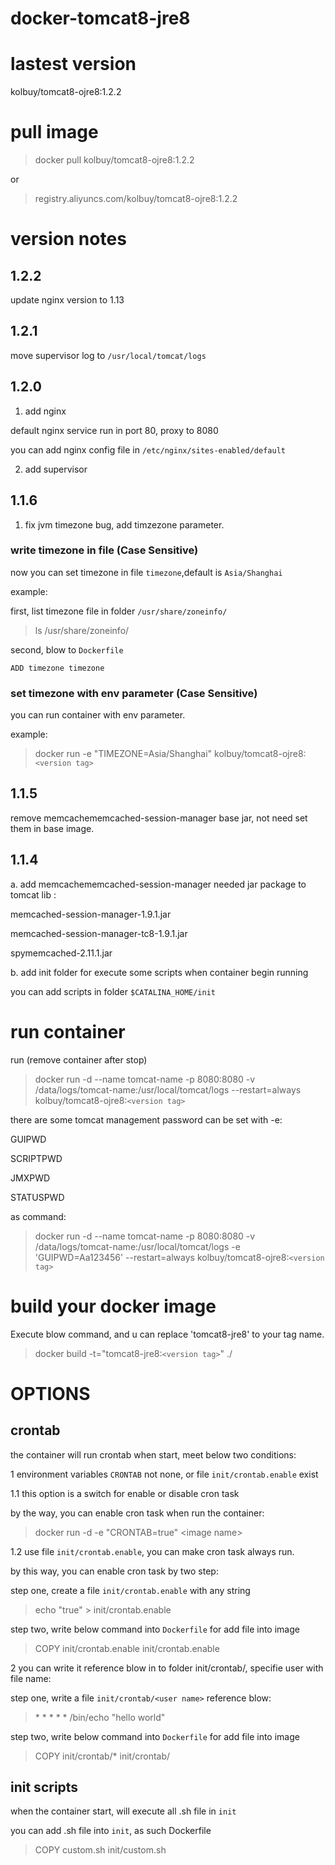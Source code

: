 # docker-tomcat8-jre8

# lastest version

kolbuy/tomcat8-ojre8:1.2.2

# pull image

> docker pull kolbuy/tomcat8-ojre8:1.2.2

or

> registry.aliyuncs.com/kolbuy/tomcat8-ojre8:1.2.2

# version notes

## 1.2.2

update nginx version to 1.13

## 1.2.1

move supervisor log to `/usr/local/tomcat/logs`

## 1.2.0

1. add nginx

default nginx service run in port 80, proxy to 8080

you can add nginx config file in `/etc/nginx/sites-enabled/default`

2. add supervisor

## 1.1.6

1. fix jvm timezone bug, add timzezone parameter.

### write timezone in file  (Case Sensitive)

now you can set timezone in file `timezone`,default is `Asia/Shanghai`

example:

first, list timezone file in folder `/usr/share/zoneinfo/`

> ls /usr/share/zoneinfo/

second, blow to `Dockerfile`

	ADD timezone timezone


### set timezone with env parameter (Case Sensitive)

you can run container with env parameter. 

example:

> docker run -e "TIMEZONE=Asia/Shanghai" kolbuy/tomcat8-ojre8:`<version tag>` 


## 1.1.5

remove memcachememcached-session-manager base jar, not need set them in base image.

## 1.1.4

a. add memcachememcached-session-manager needed jar package to tomcat lib :

  memcached-session-manager-1.9.1.jar
  
  memcached-session-manager-tc8-1.9.1.jar
  
  spymemcached-2.11.1.jar
  
b. add init folder for execute some scripts when container begin running

  you can add scripts in folder `$CATALINA_HOME/init`
  
# run container

run (remove container after stop)

> docker run -d --name tomcat-name -p 8080:8080 -v /data/logs/tomcat-name:/usr/local/tomcat/logs --restart=always kolbuy/tomcat8-ojre8:`<version tag>`

there are some tomcat management password can be set with -e:

GUIPWD 

SCRIPTPWD 

JMXPWD 

STATUSPWD

as command:

> docker run -d --name tomcat-name -p 8080:8080 -v /data/logs/tomcat-name:/usr/local/tomcat/logs -e 'GUIPWD=Aa123456' --restart=always kolbuy/tomcat8-ojre8:`<version tag>`

# build your docker image 

Execute blow command, and u can replace 'tomcat8-jre8' to your tag name.

> docker build -t="tomcat8-jre8:`<version tag>`" ./

# OPTIONS

## crontab

the container will run crontab when start, meet below two conditions:

1 environment variables `CRONTAB` not none, or file `init/crontab.enable` exist

1.1 this option is a switch for enable or disable cron task

by the way, you can enable cron task when run the container:

> docker run -d -e "CRONTAB=true" <image name\>

1.2 use file `init/crontab.enable`, you can make cron task always run.

by this way, you can enable cron task by two step: 

step one, create a file `init/crontab.enable` with any string

> echo "true" > init/crontab.enable

step two, write below command into `Dockerfile` for add file into image

> COPY init/crontab.enable init/crontab.enable


2 you can write it reference blow in to folder init/crontab/, specifie user with file name:

step one, write a file `init/crontab/<user name>`  reference blow:

> \* * * * * /bin/echo "hello world"

step two, write below command into `Dockerfile` for add file into image

> COPY init/crontab/* init/crontab/


## init scripts

when the container start, will execute all .sh file in `init`

you can add .sh file into `init`, as such Dockerfile

> COPY custom.sh init/custom.sh

